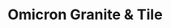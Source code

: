 ---
title: "Omicron Granite & Tile"
url: /jacksonville/omicron-granite-and-tile/
shop: interior decoration
---